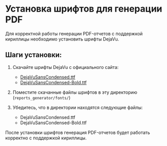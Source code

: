# Установка шрифтов для генерации PDF

Для корректной работы генерации PDF-отчетов с поддержкой кириллицы необходимо установить шрифты DejaVu.

## Шаги установки:

1. Скачайте шрифты DejaVu с официального сайта:
   - [DejaVuSansCondensed.ttf](https://dejavu-fonts.github.io/Download.html)
   - [DejaVuSansCondensed-Bold.ttf](https://dejavu-fonts.github.io/Download.html)

2. Поместите скачанные файлы шрифтов в эту директорию (`reports_generator/fonts/`)

3. Убедитесь, что в директории находятся следующие файлы:
   - DejaVuSansCondensed.ttf
   - DejaVuSansCondensed-Bold.ttf

После установки шрифтов генерация PDF-отчетов будет работать корректно с поддержкой кириллицы. 
